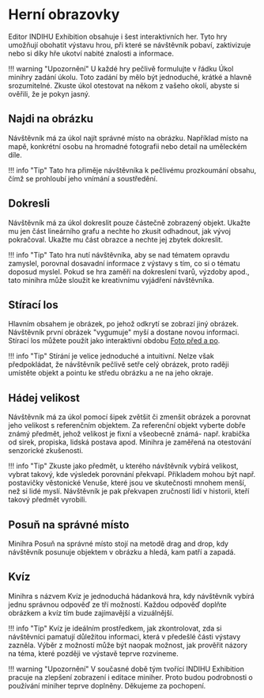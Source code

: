 # Herní obrazovky

Editor INDIHU Exhibition obsahuje i šest interaktivních her. Tyto hry umožňují obohatit výstavu hrou, při které se návštěvník pobaví, zaktivizuje nebo si díky hře ukotví nabité znalosti a informace. 

!!! warning "Upozornění"
	U každé hry pečlivě formulujte v řádku Úkol minihry zadání úkolu. Toto zadání by mělo být jednoduché, krátké a hlavně srozumitelné. Zkuste úkol otestovat na někom z vašeho okolí, abyste si ověřili, že je pokyn jasný.  

## Najdi na obrázku

Návštěvník má za úkol najít správné místo na obrázku. Například místo na mapě, konkrétní osobu na hromadné fotografii nebo detail na uměleckém díle. 

!!! info "Tip"
	Tato hra přiměje návštěvníka k pečlivému prozkoumání obsahu, čímž se prohloubí jeho vnímání a soustředění. 

## Dokresli
	
Návštěvník má za úkol dokreslit pouze částečně zobrazený objekt. Ukažte mu jen část lineárního grafu a nechte ho zkusit odhadnout, jak vývoj pokračoval. Ukažte mu část obrazce a nechte jej zbytek dokreslit.

!!! info "Tip"
	Tato hra nutí návštěvníka, aby se nad tématem opravdu zamyslel, porovnal dosavadní informace z výstavy s tím, co si o tématu doposud myslel. Pokud se hra zaměří na dokreslení tvarů, výzdoby apod., tato minihra může sloužit ke kreativnímu vyjádření návštěvníka.  

## Stírací los

Hlavním obsahem je obrázek, po jehož odkrytí se zobrazí jiný obrázek. Návštěvník první obrázek "vygumuje" myší a dostane novou informaci. Stírací los můžete použít jako interaktivní obdobu [Foto před a po](/obrazovky/#foto-pred-a-po). 

!!! info "Tip"
	Stírání je velice jednoduché a intuitivní. Nelze však předpokládat, že návštěvník pečlivě setře celý obrázek, proto raději umístěte objekt a pointu ke středu obrázku a ne na jeho okraje. 

## Hádej velikost

Návštěvník má za úkol pomocí šipek zvětšit či zmenšit obrázek a porovnat jeho velikost s referenčním objektem. Za referenční objekt vyberte dobře známý předmět, jehož velikost je fixní a všeobecně známá- např. krabička od sirek, propiska, lidská postava apod. Minihra je zaměřená na otestování senzorické zkušenosti. 

!!! info "Tip"
	Zkuste jako předmět, u kterého návštěvník vybírá velikost, vybrat takový, kde výsledek porovnání překvapí. Příkladem mohou být např. postavičky věstonické Venuše, které jsou ve skutečnosti mnohem menší, než si lidé myslí. Návštěvník je pak překvapen zručností lidí v historii, kteří takový předmět vyrobili. 

## Posuň na správné místo

Minihra Posuň na správné místo stojí na metodě drag and drop, kdy návštěvník posunuje objektem v obrázku a hledá, kam patří a zapadá. 

## Kvíz

Minihra s názvem Kvíz je jednoduchá hádanková hra, kdy návštěvník vybírá jednu správnou odpověď ze tří možností. Každou odpověď doplňte obrázkem a kvíz tím bude zajímavější a vizuálnější. 

!!! info "Tip"
	Kvíz je ideálním prostředkem, jak zkontrolovat, zda si návštěvníci pamatují důležitou informaci, která v předešlé části výstavy zazněla. Výběr z možností může být naopak možnost, jak prověřit názory na téma, které později ve výstavě teprve rozvineme.    

!!! warning "Upozornění"
	V současné době tým tvořící INDIHU Exhibition pracuje na zlepšení zobrazení i editace miniher. Proto budou podrobnosti o používání miniher teprve doplněny. Děkujeme za pochopení. 
